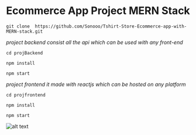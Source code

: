 # Ecommerce App  Project  MERN Stack

``` git clone  https://github.com/Sonooo/Tshirt-Store-Ecommerce-app-with-MERN-stack.git ```




_project backend consist all the api which can be used with any front-end_

 ```cd projBackend```


 ```npm install```

```npm start```


_project frontend it made with reactjs which can be hosted on any platform_

 ```cd projfrontend```


 ```npm install```

```npm start```



![alt text](https://github.com/Sonooo/projfrontend/blob/master/Screenshot%20(377).png?raw=true)
